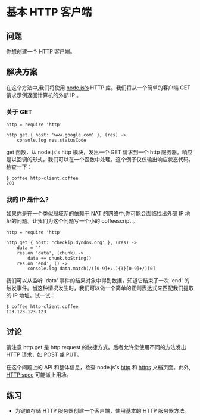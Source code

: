 # 基本 HTTP 客户端

## 问题

你想创建一个 HTTP 客户端。

## 解决方案

在这个方法中,我们将使用 [node.js's](http://nodejs.org/) HTTP 库。我们将从一个简单的客户端 GET 请求示例返回计算机的外部 IP 。

### 关于 GET
```
http = require 'http'

http.get { host: 'www.google.com' }, (res) ->
    console.log res.statusCode
```

get 函数，从 node.js's http 模块，发出一个 GET 请求到一个 http 服务器。响应是以回调的形式，我们可以在一个函数中处理。这个例子仅仅输出响应状态代码。检查一下：
```
$ coffee http-client.coffee 
200
```

### 我的 IP 是什么?

如果你是在一个类似局域网的依赖于 NAT 的网络中,你可能会面临找出外部 IP 地址的问题。让我们为这个问题写一个小的 coffeescript 。
```
http = require 'http'

http.get { host: 'checkip.dyndns.org' }, (res) ->
    data = ''
    res.on 'data', (chunk) ->
        data += chunk.toString()
    res.on 'end', () ->
        console.log data.match(/([0-9]+\.){3}[0-9]+/)[0]
```

我们可以从监听 'data' 事件的结果对象中得到数据，知道它结束了一次 'end' 的触发事件。当这种情况发生时，我们可以做一个简单的正则表达式来匹配我们提取的 IP 地址。试一试：
```
$ coffee http-client.coffee 
123.123.123.123
```

## 讨论

请注意 http.get 是 http.request 的快捷方式。后者允许您使用不同的方法发出 HTTP 请求，如 POST 或 PUT。

在这个问题上的 API 和整体信息，检查 node.js's [http](http://nodejs.org/docs/latest/api/http.html) 和 [https](http://nodejs.org/docs/latest/api/https.html) 文档页面。此外, [HTTP spec](http://www.ietf.org/rfc/rfc2616.txt) 可能派上用场。


## 练习


- 为键值存储 HTTP 服务器创建一个客户端，使用基本的 HTTP 服务器方法。











